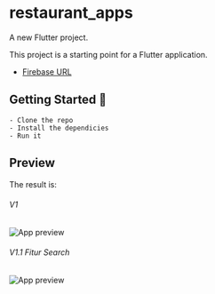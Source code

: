 # restaurant_apps

A new Flutter project.

This project is a starting point for a Flutter application.

- [Firebase URL](https://revaldo-356ae-default-rtdb.asia-southeast1.firebasedatabase.app/.json)

## Getting Started 🚀

```shell
- Clone the repo
- Install the dependicies
- Run it
```

## Preview
The result is:

###### V1
![App preview](doc/gif1.gif)

###### V1.1 Fitur Search
![App preview](doc/gif2.gif)

